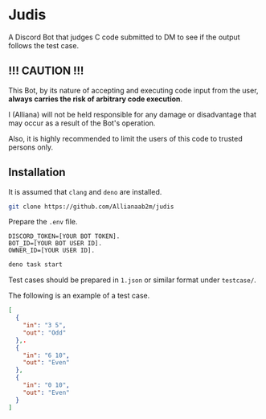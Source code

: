 # Judis

A Discord Bot that judges C code submitted to DM to see if the output follows the test case.

## !!! CAUTION !!!

This Bot, by its nature of accepting and executing code input from the user, **always carries the risk of arbitrary code execution**.

I (Alliana) will not be held responsible for any damage or disadvantage that may occur as a result of the Bot's operation.

Also, it is highly recommended to limit the users of this code to trusted persons only.

## Installation

It is assumed that `clang` and `deno` are installed.

```sh
git clone https://github.com/Allianaab2m/judis
```

Prepare the `.env` file.

```txt:.env
DISCORD_TOKEN=[YOUR BOT TOKEN].
BOT_ID=[YOUR BOT USER ID].
OWNER_ID=[YOUR USER ID].
```

```sh
deno task start
```

Test cases should be prepared in ``1.json`` or similar format under ``testcase/``.

The following is an example of a test case.

```json:1.json
[
  {
    "in": "3 5",
    "out": "Odd"
  },.
  {
    "in": "6 10",
    "out": "Even"
  },
  {
    "in": "0 10",
    "out": "Even"
  }
]

```
